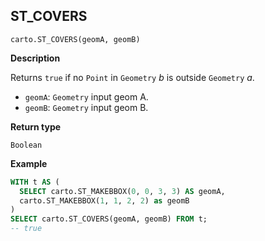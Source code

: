 ## ST_COVERS

```sql:signature
carto.ST_COVERS(geomA, geomB)
```

**Description**

Returns `true` if no `Point` in `Geometry` _b_ is outside `Geometry` _a_.

* `geomA`: `Geometry` input geom A.
* `geomB`: `Geometry` input geom B.

**Return type**

`Boolean`

**Example**

```sql
WITH t AS (
  SELECT carto.ST_MAKEBBOX(0, 0, 3, 3) AS geomA,
  carto.ST_MAKEBBOX(1, 1, 2, 2) as geomB
)
SELECT carto.ST_COVERS(geomA, geomB) FROM t;
-- true
```